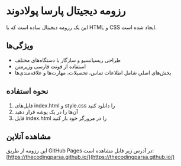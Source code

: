 # رزومه دیجیتال پارسا پولادوند

این یک رزومه دیجیتال ساده است که با HTML و CSS ایجاد شده است.

## ویژگی‌ها
- طراحی ریسپانسیو و سازگار با دستگاه‌های مختلف
- استفاده از فونت فارسی وزیرمتن
- بخش‌های اصلی شامل اطلاعات تماس، تحصیلات، مهارت‌ها و علاقه‌مندی‌ها

## نحوه استفاده
1. فایل‌های index.html و style.css را دانلود کنید
2. آن‌ها را در یک پوشه قرار دهید
3. فایل index.html را در مرورگر خود باز کنید

## مشاهده آنلاین
این رزومه از طریق GitHub Pages در آدرس زیر قابل مشاهده است:  
[https://thecodingparsa.github.io/](https://thecodingparsa.github.io/)

